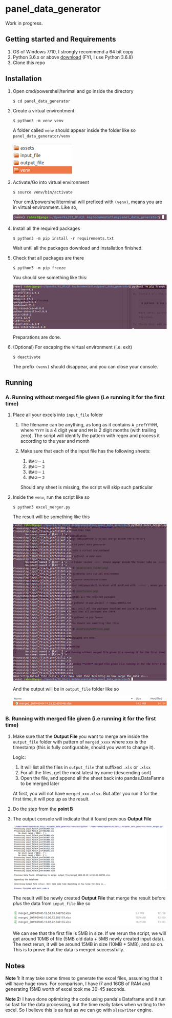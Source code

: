 # panel_data_generator

Work in progress.

## Getting started and Requirements
1. OS of Windows 7/10, I strongly recommend a 64 bit copy
2. Python 3.6.x or above [download](https://www.python.org/) (FYI, I use Python 3.6.8)
3. Clone this repo

## Installation
1. Open cmd/powershell/terimal and go inside the directory
    ```
    $ cd panel_data_generator
    ```
2. Create a virtual environtment
    ```
    $ python3 -m venv venv
    ```
    A folder called `venv` should appear inside the folder like so `panel_data_generator/venv`
    
    ![](assets/venv_folder.png)

3. Activate/Go into virtual environment
    ```
    $ source venv/bin/activate
    ```
    Your cmd/powershell/terminal will prefixed with `(venv)`, means you are in virtual environment. Like so,
    
    ![](assets/venv.png)
    
4. Install all the required packages
    ```
    $ python3 -m pip install -r requirements.txt
    ```
    Wait until all the packages download and installation finished.
5. Check that all packages are there
    ```
    $ python3 -m pip freeze
    ```
    You should see something like this:
    
    ![](assets/pip%20freeze.png)

    Preparations are done.

6. (Optional) For escaping the virtual environment (i.e. exit)
    ```
    $ deactivate
    ```
    The prefix `(venv)` should disappear, and you can close your console.



## Running

### A. Running without merged file given (i.e running it for the first time)
1. Place all your excels into `input_file` folder
    1. The filename can be anything, as long as it contains `A_prefYYYMM`, where `YYYY` is a 4 digit year and `MM` is 2 digit months (with trailing zero).
    The script will identify the pattern with regex and process it according to the year and month
    2. Make sure that each of the input file has the following sheets:
        1. `表A①－１`
        2. `表A①－２`
        3. `表A②－１`
        4. `表A②－２`
        
        Should any sheet is missing, the script will skip such particular 
2. Inside the `venv`, run the script like so
    ```
    $ python3 excel_merger.py
    ```
    
    The result will be something like this
    
    ![](assets/run_console.png)
    
    And the output will be in `output_file` folder like so
    
    ![](assets/run_result.png)


### B. Running **with** merged file given (i.e running it for the first time)

1. Make sure that the **Output File** you want to merge are inside the `output_file` folder with pattern of `merged_xxxx` where xxx is the timestamp (this is fully configurable, should you want to change it).
    
    Logic:
    1. It will list all the files in `output_file` that suffixed `.xls` or `.xlsx`
    2. For all the files, get the most latest by name (descending sort)
    3. Open the file, and append all the sheet back into pandas.DataFarme to be merged later
    
    At first, you will not have `merged_xxx.xlsx`. But after you run it for the first time, it will pop up as the result.

2. Do the step from the **point B**
3. The output console will indicate that it found previous **Output File**

    ![](assets/run_console_merge.png)
    
    The result will be newly created **Output File** that merge the result before *plus* the data from `input_file` like so
    
    ![](assets/merge_nautilus.png)
    
    We can see that the first file is 5MB in size. 
    If we rerun the script, we will get around 10MB of file (5MB old data + 5MB newly created input data). 
    The next rerun, it will be around 15MB in size (10MB + 5MB), and so on.
    This is to prove that the data is merged successfully.
    



## Notes
**Note 1:** It may take some times to generate the excel files, assuming that it will have huge rows. 
For comparison, I have i7 and 16GB of RAM and generating 15MB worth of excel took me 30-45 seconds.


**Note 2:** I have done optimizing the code using panda's Dataframe and it run so fast for the data processing, but the time really takes when writing to the excel. So I believe this is as fast as we can go with `xlsxwriter` engine.
